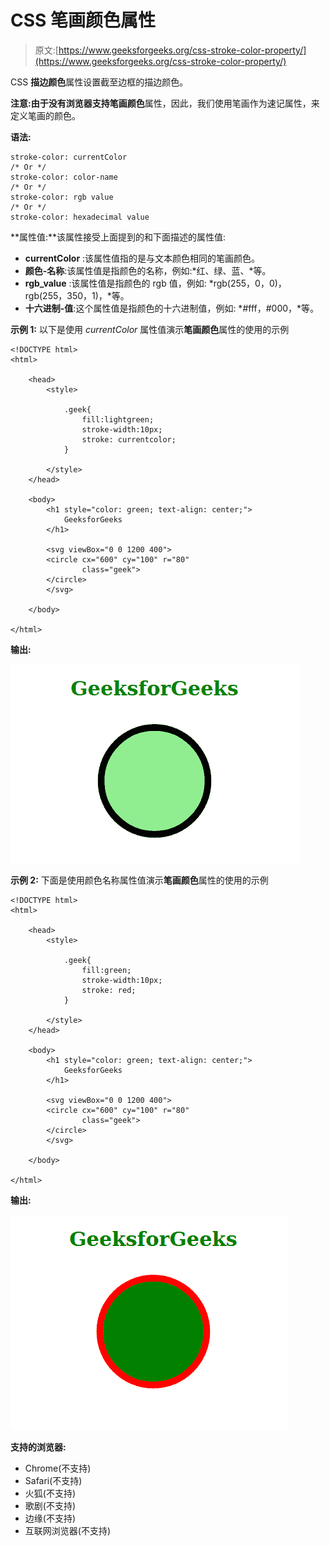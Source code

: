 # CSS 笔画颜色属性

> 原文:[https://www.geeksforgeeks.org/css-stroke-color-property/](https://www.geeksforgeeks.org/css-stroke-color-property/)

CSS **描边颜色**属性设置截至边框的描边颜色。

**注意:**由于没有浏览器支持**笔画颜色**属性，因此，我们使用笔画作为速记属性，来定义笔画的颜色。

**语法:**

```
stroke-color: currentColor 
/* Or */
stroke-color: color-name 
/* Or */
stroke-color: rgb value 
/* Or */
stroke-color: hexadecimal value

```

**属性值:**该属性接受上面提到的和下面描述的属性值:

*   **currentColor** :该属性值指的是与文本颜色相同的笔画颜色。
*   **颜色-名称**:该属性值是指颜色的名称，例如:*红、绿、蓝、*等。
*   **rgb_value** :该属性值是指颜色的 rgb 值，例如: *rgb(255，0，0)，rgb(255，350，1)，*等。
*   **十六进制-值**:这个属性值是指颜色的十六进制值，例如: *#fff，#000，*等。

**示例 1:** 以下是使用 *currentColor* 属性值演示**笔画颜色**属性的使用的示例

```
<!DOCTYPE html>
<html>

    <head>
        <style>

            .geek{
                fill:lightgreen;
                stroke-width:10px; 
                stroke: currentcolor;
            }

        </style>
    </head>

    <body>
        <h1 style="color: green; text-align: center;">
            GeeksforGeeks
        </h1>

        <svg viewBox="0 0 1200 400">
        <circle cx="600" cy="100" r="80" 
                class="geek">
        </circle>
        </svg>

    </body>

</html>
```

**输出:**

![](img/561226b8e93ec760888b5c15d1816230.png)

**示例 2:** 下面是使用颜色名称属性值演示**笔画颜色**属性的使用的示例

```
<!DOCTYPE html>
<html>

    <head>
        <style>

            .geek{
                fill:green;
                stroke-width:10px; 
                stroke: red;
            }

        </style>
    </head>

    <body>
        <h1 style="color: green; text-align: center;">
            GeeksforGeeks
        </h1>

        <svg viewBox="0 0 1200 400">
        <circle cx="600" cy="100" r="80" 
                class="geek">
        </circle>
        </svg>

    </body>

</html>
```

**输出:**

![](img/4f5802e196717b7e8a5ee14edf533b15.png)

**支持的浏览器:**

*   Chrome(不支持)
*   Safari(不支持)
*   火狐(不支持)
*   歌剧(不支持)
*   边缘(不支持)
*   互联网浏览器(不支持)
